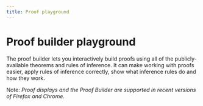 ```yaml
---
title: Proof playground
---
```


# Proof builder playground

<style type="text/css">
/* Set the proof editor below the sidebar, but moved
   to the left to give it a wider space to work in. */
.proofEditor {
  margin-top: 25em;
  margin-left: -10em;
  margin-bottom: 5em;
}

/* This is a hack to make the sidebar scroll with
   everything else so it doesn't overlap the proof editor. */
div.sidebar {
  position: static;
}
</style>

The proof builder lets you interactively build proofs using all of the
publicly-available theorems and rules of inference.  It can make
working with proofs easier, apply rules of inference correctly, show
what inference rules do and how they work.

Note: <i>Proof displays and the Proof Builder are supported in recent
versions of Firefox and Chrome.</i>

<div id=proofEditor></div>

<script>

// On DOM ready:
jQuery(function() {
  // The page might have a "fact=" query parameter.
  const fact_arg = Toy.rawQueryParams.fact;

  // Proof editor node
  const options = fact_arg && {docName: 'proofbuilder', loadDoc: false};
  var editor = new Toy.ProofEditor(options);
  window.proofEditor = editor;
  editor.setEditable(true);
  editor.setRulesMode('general');
  $('#proofEditor').append(editor.containerNode);

  if (fact_arg) {
    const rules = Toy.rules;
    // Convert "^" in the query string to '&' to support
    // facts with conjunctions in them.
    const fact = fact_arg.replace(/\^/g, '&');
    // If there is a "fact" query parameter, force the editor to
    // load the fact and ignore any existing "proofbuilder" document.
    // If "details" is also supplied, this forces the editor to
    // load a proof of the fact.
    console.log(fact);
    const result = rules.fact(fact);
    editor.addStep(result);
    const details = Toy.queryParams.details;
    if (details) {
      rules.inline(editor.steps[0].original);
    }
  }
});

</script>
